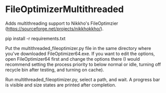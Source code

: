 # FileOptimizerMultithreaded
Adds multithreading support to Nikkho's FileOptimzier (https://sourceforge.net/projects/nikkhokkho/).

pip install -r requirements.txt

Put the multithreaded_fileoptimizer.py file in the same directory where you've downloaded FileOptimizer64.exe.
If you want to edit the options, open FileOptimizer64 first and change the options there (I would recommend setting the process priority to below normal or idle, turning off recycle bin after testing, and turning on cache).

Run multithreaded_fileoptimizer.py, select a path, and wait.
A progress bar is visible and size states are printed after completion.
